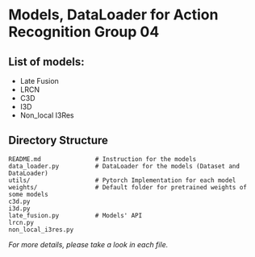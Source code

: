 # Models, DataLoader for Action Recognition Group 04

## List of models:
- Late Fusion
- LRCN
- C3D
- I3D
- Non_local I3Res

## Directory Structure
```
README.md               # Instruction for the models
data_loader.py          # DataLoader for the models (Dataset and DataLoader)
utils/                  # Pytorch Implementation for each model
weights/                # Default folder for pretrained weights of some models
c3d.py
i3d.py
late_fusion.py          # Models' API
lrcn.py
non_local_i3res.py
```

*For more details, please take a look in each file.*
